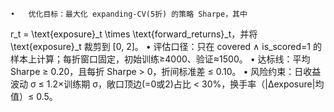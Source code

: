 
	•	优化目标：最大化 expanding-CV(5折) 的策略 Sharpe，其中
r_t = \text{exposure}_t \times \text{forward\_returns}_t，并将 \text{exposure}_t 裁剪到 [0, 2]。
	•	评估口径：只在 covered ∧ is_scored=1 的样本上计算；每折窗口固定，初始训练≥4000、验证≈1500。
	•	达标线：平均 Sharpe ≥ 0.20，且每折 Sharpe > 0，折间标准差 ≤ 0.10。
	•	风险约束：日收益波动 σ ≤ 1.2×训练期 σ，敞口顶边(=0或2)占比 < 30%，换手率（|Δexposure|均值）≤ 0.5。